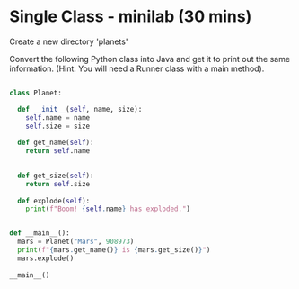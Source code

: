 # Single Class - minilab (30 mins)

Create a new directory 'planets'

Convert the following Python class into Java and get it to print out the same information. (Hint: You will need a Runner class with a main method).

```python

class Planet:

  def __init__(self, name, size):
    self.name = name
    self.size = size
  
  def get_name(self):
    return self.name
  

  def get_size(self):
    return self.size
 
  def explode(self):
    print(f"Boom! {self.name} has exploded.")
 ```

```python

def __main__():
  mars = Planet("Mars", 908973)
  print(f"{mars.get_name()} is {mars.get_size()}")
  mars.explode()
  
__main__()

```
